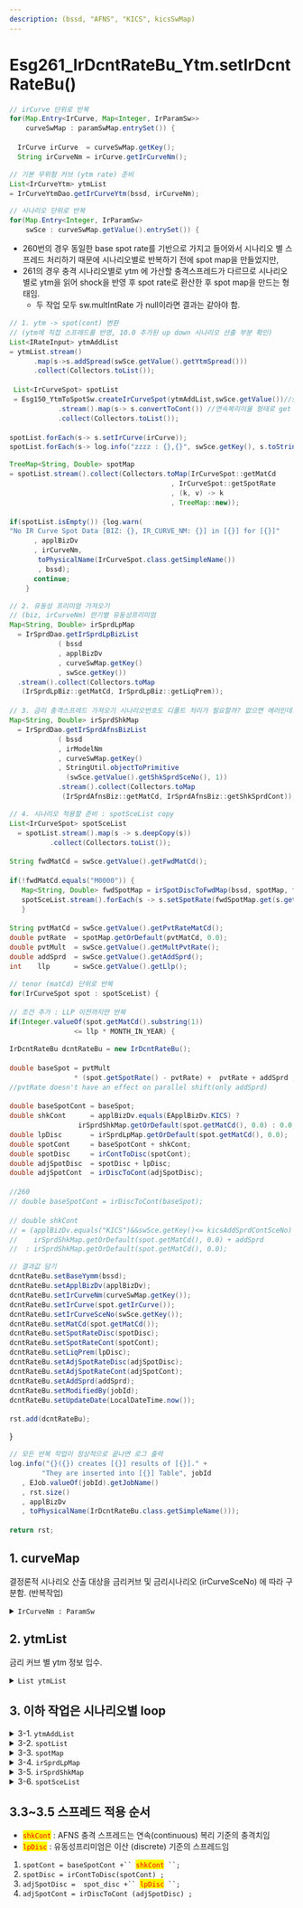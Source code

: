 ```yaml
---
description: (bssd, "AFNS", "KICS", kicsSwMap)
---
```


# Esg261\_IrDcntRateBu\_Ytm.setIrDcntRateBu()

```java
// irCurve 단위로 반복     
for(Map.Entry<IrCurve, Map<Integer, IrParamSw>> 
    curveSwMap : paramSwMap.entrySet()) {
    
  IrCurve irCurve  = curveSwMap.getKey();
  String irCurveNm = irCurve.getIrCurveNm();
```

```java
// 기본 무위험 커브 (ytm rate) 준비 
List<IrCurveYtm> ytmList 
= IrCurveYtmDao.getIrCurveYtm(bssd, irCurveNm);
```

```java
// 시나리오 단위로 반복 
for(Map.Entry<Integer, IrParamSw> 
    swSce : curveSwMap.getValue().entrySet()) {
```

* 260번의 경우 동일한 base spot rate를 기반으로 가지고 들어와서 시나리오 별 스프레드 처리하기 때문에 시나리오별로 반복하기 전에 spot map을 만들었지만, &#x20;
* 261의 경우 충격 시나리오별로 ytm 에 가산할 충격스프레드가 다르므로 시나리오별로 ytm을 읽어 shock을 반영 후 spot rate로 환산한 후 spot map을 만드는 형태임.&#x20;
  * 두 작업 모두 sw.multIntRate 가 null이라면 결과는 같아야 함.&#x20;

```java
// 1. ytm -> spot(cont) 변환 
// (ytm에 직접 스프레드를 반영, 10.0 추가된 up down 시나리오 산출 부분 확인)
List<IRateInput> ytmAddList 
= ytmList.stream()
      .map(s->s.addSpread(swSce.getValue().getYtmSpread()))
      .collect(Collectors.toList());

 List<IrCurveSpot> spotList 
 = Esg150_YtmToSpotSw.createIrCurveSpot(ytmAddList,swSce.getValue())//sw.multIntRate
            .stream().map(s-> s.convertToCont()) //연속복리이율 형태로 get 
            .collect(Collectors.toList());

spotList.forEach(s-> s.setIrCurve(irCurve));
spotList.forEach(s-> log.info("zzzz : {},{}", swSce.getKey(), s.toString()));
```

```java
TreeMap<String, Double> spotMap 
= spotList.stream().collect(Collectors.toMap(IrCurveSpot::getMatCd
                                        , IrCurveSpot::getSpotRate
                                        , (k, v) -> k
                                        , TreeMap::new));
    
if(spotList.isEmpty()) {log.warn(
"No IR Curve Spot Data [BIZ: {}, IR_CURVE_NM: {}] in [{}] for [{}]"
      , applBizDv
      , irCurveNm,
       toPhysicalName(IrCurveSpot.class.getSimpleName())
       , bssd);
      continue;
    }
```

```java
// 2. 유동성 프리미엄 가져오기 
// (biz, irCurveNm) 만기별 유동성프리미엄 
Map<String, Double> irSprdLpMap 
  = IrSprdDao.getIrSprdLpBizList
            ( bssd
            , applBizDv
            , curveSwMap.getKey()
            , swSce.getKey())
  .stream().collect(Collectors.toMap
   (IrSprdLpBiz::getMatCd, IrSprdLpBiz::getLiqPrem));

// 3. 금리 충격스프레드 가져오기 시나리오번호도 디폴트 처리가 필요할까? 없으면 에러인데.
Map<String, Double> irSprdShkMap 
  = IrSprdDao.getIrSprdAfnsBizList
            ( bssd
            , irModelNm
            , curveSwMap.getKey()
            , StringUtil.objectToPrimitive
              (swSce.getValue().getShkSprdSceNo(), 1))
            .stream().collect(Collectors.toMap
             (IrSprdAfnsBiz::getMatCd, IrSprdAfnsBiz::getShkSprdCont));
```

```java
// 4. 시나리오 적용할 준비 : spotSceList copy 
List<IrCurveSpot> spotSceList 
  = spotList.stream().map(s -> s.deepCopy(s))
          .collect(Collectors.toList());
          
String fwdMatCd = swSce.getValue().getFwdMatCd();
 
if(!fwdMatCd.equals("M0000")) {	
   Map<String, Double> fwdSpotMap = irSpotDiscToFwdMap(bssd, spotMap, fwdMatCd);
   spotSceList.stream().forEach(s -> s.setSpotRate(fwdSpotMap.get(s.getMatCd())));
   }

String pvtMatCd = swSce.getValue().getPvtRateMatCd(); 
double pvtRate  = spotMap.getOrDefault(pvtMatCd, 0.0);		
double pvtMult  = swSce.getValue().getMultPvtRate();
double addSprd  = swSce.getValue().getAddSprd();
int    llp      = swSce.getValue().getLlp();
```

```java
// tenor (matCd) 단위로 반복 
for(IrCurveSpot spot : spotSceList) {

// 조건 추가 : LLP 이전까지만 반복     
if(Integer.valueOf(spot.getMatCd().substring(1))
                <= llp * MONTH_IN_YEAR) {
```

```java
IrDcntRateBu dcntRateBu = new IrDcntRateBu();

double baseSpot = pvtMult 
                * (spot.getSpotRate() - pvtRate) +  pvtRate + addSprd ;
//pvtRate doesn't have an effect on parallel shift(only addSprd)

double baseSpotCont = baseSpot;	
double shkCont      = applBizDv.equals(EApplBizDv.KICS) ? 
                 irSprdShkMap.getOrDefault(spot.getMatCd(), 0.0) : 0.0;
double lpDisc       = irSprdLpMap.getOrDefault(spot.getMatCd(), 0.0);
double spotCont     = baseSpotCont + shkCont;
double spotDisc     = irContToDisc(spotCont);
double adjSpotDisc  = spotDisc + lpDisc;
double adjSpotCont  = irDiscToCont(adjSpotDisc);	
        
//260
// double baseSpotCont = irDiscToCont(baseSpot);

// double shkCont 
// = (applBizDv.equals("KICS")&&swSce.getKey()<= kicsAddSprdContSceNo) ?
//    irSprdShkMap.getOrDefault(spot.getMatCd(), 0.0) + addSprd 
//  : irSprdShkMap.getOrDefault(spot.getMatCd(), 0.0);
```

```java
// 결과값 담기 
dcntRateBu.setBaseYymm(bssd);
dcntRateBu.setApplBizDv(applBizDv);
dcntRateBu.setIrCurveNm(curveSwMap.getKey());
dcntRateBu.setIrCurve(spot.getIrCurve()); 
dcntRateBu.setIrCurveSceNo(swSce.getKey());
dcntRateBu.setMatCd(spot.getMatCd());
dcntRateBu.setSpotRateDisc(spotDisc);
dcntRateBu.setSpotRateCont(spotCont);
dcntRateBu.setLiqPrem(lpDisc);
dcntRateBu.setAdjSpotRateDisc(adjSpotDisc);
dcntRateBu.setAdjSpotRateCont(adjSpotCont);
dcntRateBu.setAddSprd(addSprd);
dcntRateBu.setModifiedBy(jobId);
dcntRateBu.setUpdateDate(LocalDateTime.now());	

rst.add(dcntRateBu);
```

} &#x20;

```java
// 모든 반복 작업이 정상적으로 끝나면 로그 출력
log.info("{}({}) creates [{}] results of [{}]." +
        "They are inserted into [{}] Table", jobId
   , EJob.valueOf(jobId).getJobName()
   , rst.size()
   , applBizDv
   , toPhysicalName(IrDcntRateBu.class.getSimpleName()));

return rst;
```



## 1. curveMap

결정론적 시나리오 산출 대상을 금리커브 및 금리시나리오 (irCurveSceNo) 에 따라 구분함. (반복작업) &#x20;

<details>

<summary><code>IrCurveNm : ParamSw</code></summary>

&#x20;작업대상 입력모수 : 동일한 금리커브라도 설정한 시나리오 갯수만큼 작업을 반복함.

{% code overflow="wrap" %}
```java
Map.Entry<String, Map<Integer, IrParamSw>> 
    curveSwMap : paramSwMap.entrySet()
```
{% endcode %}

*

    <figure><img src="../../../../.gitbook/assets/image (35).png" alt=""><figcaption></figcaption></figure>

</details>

## 2. ytmList&#x20;

금리 커브 별 ytm 정보 입수.&#x20;

<details>

<summary><code>List ytmList</code> </summary>

```java
List ytmList = IrCurveYtmDao.getIrCurveYtm(bssd, curveSwMap.getKey())
```

*

    <figure><img src="../../../../.gitbook/assets/image (57).png" alt=""><figcaption></figcaption></figure>

</details>

## 3. 이하 작업은 시나리오별 loop&#x20;

<details>

<summary>3-1. <code>ytmAddList</code></summary>

* &#x20;ytm 가공(addSpread)하여 읽어오기
* &#x20;QIS 10.0 YTM 값에 직접 충격치를 반영하는 경우 처리를 위해, ytm에 스프레드를 가산한 ytmAddList 추가 &#x20;

{% code overflow="wrap" %}
```java
List ytmAddList = ytmList.stream()
    .map(s->s.addSpread(swSce.getValue().getYtmSpread()))
    .collect(Collectors.toList());
```
{% endcode %}

*   `addSpread`&#x20;

    <figure><img src="../../../../.gitbook/assets/image (28).png" alt=""><figcaption></figcaption></figure>
*

    <figure><img src="../../../../.gitbook/assets/image (61).png" alt=""><figcaption></figcaption></figure>

</details>

<details>

<summary>3-2. <code>spotList</code></summary>

&#x20;읽어온 ytm을 이용하여 spot rate산출&#x20;

{% code overflow="wrap" %}
```java
List<IrCurveSpot> spotList 
= Esg150_YtmToSpotSw.createIrCurveSpot
    ( bssd
    , curveSwMap.getKey()
    , ytmAddList
    , swSce.getValue().getSwAlphaYtm()
    , swSce.getValue().getFreq())
    .stream().map(s-> s.convertToCont())
    .collect(Collectors.toList());
```
{% endcode %}

*

    <figure><img src="../../../../.gitbook/assets/image (23).png" alt=""><figcaption></figcaption></figure>

&#x20;

</details>

<details>

<summary>3-3. <code>spotMap</code></summary>

{% code overflow="wrap" %}
```java
TreeMap<String, Double> spotMap 
= spotList.stream().collect(Collectors.toMap
    (IrCurveSpot::getMatCd, IrCurveSpot::getSpotRate
    , (k, v) -> k, TreeMap::new));
```
{% endcode %}

*

    <figure><img src="../../../../.gitbook/assets/image (88).png" alt=""><figcaption></figcaption></figure>

</details>

<details>

<summary>3-4. <code>irSprdLpMap</code></summary>

{% code overflow="wrap" %}
```java
Map<String, Double> irSprdLpMap 
= IrSprdDao.getIrSprdLpBizList
    (bssd, applBizDv, curveSwMap.getKey(), swSce.getKey())
    .stream().collect(Collectors.toMap
    (IrSprdLpBiz::getMatCd, IrSprdLpBiz::getLiqPrem));
```
{% endcode %}

*

    <figure><img src="../../../../.gitbook/assets/image (50) (1).png" alt=""><figcaption></figcaption></figure>

</details>

<details>

<summary>3-5. <code>irSprdShkMap</code></summary>

{% code overflow="wrap" %}
```java
Map<String, Double> irSprdShkMap 
= IrSprdDao.getIrSprdAfnsBizList
    ( bssd
    , irModelId
    , curveSwMap.getKey()
    , StringUtil.objectToPrimitive(swSce.getValue().getShkSprdSceNo(), 1)
    )
    .stream().collect(Collectors.toMap
    (IrSprdAfnsBiz::getMatCd, IrSprdAfnsBiz::getShkSprdCont));
```
{% endcode %}

*

    <figure><img src="../../../../.gitbook/assets/image (70).png" alt=""><figcaption></figcaption></figure>

</details>

<details>

<summary>3-6. <code>spotSceList</code></summary>

* 시나리오 결과를 저장하기 위해 deepCopy&#x20;
  * 시나리오 별로 반복 시, spot rate값을 직접 변경하면 다음 작업 시 영향을 받으므로 deepCopy 로 원본과 값 분리. &#x20;

{% code overflow="wrap" %}
```java
List spotSceList 
    = spotList.stream().map
    (s -> s.deepCopy(s)).collect(Collectors.toList());
```
{% endcode %}

*

    <figure><img src="../../../../.gitbook/assets/image (48).png" alt=""><figcaption></figcaption></figure>

</details>

## 3.3\~3.5  스프레드 적용 순서 &#x20;

* <mark style="color:red;">`shkCont`</mark>  : AFNS 충격 스프레드는 연속(continuous) 복리 기준의 충격치임 &#x20;
* <mark style="color:red;">`lpDisc`</mark> : 유동성프리미엄은 이산 (discrete) 기준의 스프레드임&#x20;

1. `spotCont = baseSpotCont +`` `<mark style="color:red;">`shkCont`</mark>` ``;` &#x20;
2. `spotDisc = irContToDisc(spotCont) ;`&#x20;
3. `adjSpotDisc =  spot_disc +`` `<mark style="color:red;">`lpDisc`</mark>` ``;`&#x20;
4. `adjSpotCont = irDiscToCont (adjSpotDisc) ;`



